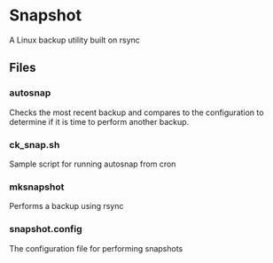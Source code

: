 # Snapshot

A Linux backup utility built on rsync

## Files

### autosnap

Checks the most recent backup and compares to the configuration to determine if it is time to perform another backup.

### ck_snap.sh

Sample script for running autosnap from cron

### mksnapshot

Performs a backup using rsync

### snapshot.config

The configuration file for performing snapshots
